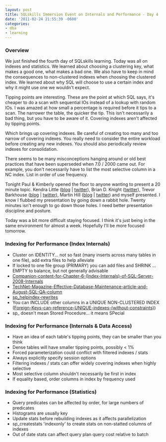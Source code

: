 ```yaml
---
layout: post
title: SQLskills Immersion Event on Internals and Performance - Day 4
date: '2011-02-24 21:55:39 -0600'
categories:
- dba
- learning
---
```

<h3>Overview</h3>
<p>We just finished the fourth day of SQLskills learning. Today was all on indexes and statistics. We learned about choosing a clustering key, what makes a good one, what makes a bad one. We also have to keep in mind the consequences to non-clustered indexes when choosing the clustered index. We learned about why SQL will choose to use a certain index and why it might use one we wouldn't expect.</p>
<p>Tipping points are interesting. These are the point at which SQL says, it's cheaper to do a scan with sequential IOs instead of a lookup with random IOs. I was amazed at how small a percentage is required before it tips to a scan. The narrower the table, the quicker the tip. This isn't necessarily a bad thing, but you have to be aware of it. Covering indexes aren't affected by tipping points.</p>
<p>Which brings up covering indexes. Be careful of creating too many and too narrow of covering indexes. You really need to consider the entire workload before creating any new indexes. You should also periodically review indexes for consolidation.</p>
<p>There seems to be many misconceptions hanging around or old best practices that have been superseded when 7.0 / 2000 came out. For example, you don't necessarily have to list the most selective column in a NC index. List in order of use frequency.</p>
<p>Tonight Paul &amp; Kimberly opened the floor to anyone wanting to present a 20 minute topic. Kendra Little (<a href="http://littlekendra.com">blog</a> | <a href="http://twitter.com/#!/Kendra_Little">twitter</a>),&nbsp;Brian D. Knight (<a href="http://twitter.com/#!/BrianDKnight">twitter</a>),&nbsp;Trevor Barkhouse (<a href="http://sqlserversleuth.com">blog</a> | <a href="http://twitter.com/#!/SQLServerSleuth">twitter</a>),&nbsp;Martin Hill (<a href="http://martincatherall.com">blog</a> | <a href="http://twitter.com/#!/martinznz">twitter</a>) and myself presented. I know I flubbed my presentation by going down a rabbit hole. Twenty minutes isn't enough to go down those holes. I need better presentation discipline and posture.</p>
<p>Today was a bit more difficult staying focused. I think it's just being in the same environment for almost a week. Hopefully I'll be more focused tomorrow.</p>
<h3>Indexing for Performance (Index Internals)</h3>
<ul>
<li>Cluster on IDENTITY... not so fast (many inserts across many tables in one file), add extra files to help alleviate</li>
<li>If locked to one file group (PRIMARY) you can add files and SHRINK ... EMPTY to balance, but not generally advisable</li>
<li><a href="http://www.sqlskills.com/BLOGS/KIMBERLY/post/Companion-content-for-Chapter-6-(Index-Internals)-of-SQL-Server-2008-Internals.aspx">Companion-content-for-Chapter-6-(Index-Internals)-of-SQL-Server-2008-Internals</a></li>
<li><a href="http://www.sqlskills.com/BLOGS/PAUL/post/TechNet-Magazine-Effective-Database-Maintenance-article-and-August-SQL-QA-column.aspx">TechNet-Magazine-Effective-Database-Maintenance-article-and-August-SQL-QA-column</a></li>
<li><a href="http://sqlskills.com/BLOGS/KIMBERLY/category/sp_helpindex-rewrites.aspx">sp_helpindex-rewrites</a></li>
<li>You can INCLUDE other columns in a UNIQUE NON-CLUSTERED INDEX (<a href="http://sqlskills.com/BLOGS/KIMBERLY/post/Foreign-Keys-can-reference-UNIQUE-indexes-(without-constraints).aspx">Foreign-Keys-can-reference-UNIQUE-indexes-(without-constraints)</a>)</li>
<li>sp_ doesn't mean Stored Procedure... it means SPecial</li>
</ul>
<h3>Indexing for Performance (Internals &amp; Data Access)</h3>
<ul>
<li>Have an idea of each table's tipping points, they can be smaller than you think</li>
<li>Dense tables will have smaller tipping points, possibly < 1%</li>
<li>Forced parameterization could conflict with filtered indexes / stats</li>
<li>Always explicitly&nbsp;specify&nbsp;session options</li>
<li>Filtering indexes / stats can offer widely covering indexes when highly selective</li>
<li>Most selective column shouldn't necessarily be first in index</li>
<li>If equality based, order columns in index by frequency used</li>
</ul>
<h3>Indexing for Performance (Statistics)</h3>
<ul>
<li>Query predicates can be affected by order, for large numbers of predicates</li>
<li>Histograms are usually key</li>
<li>Update stats before rebuilding indexes as it affects&nbsp;parallelization</li>
<li>sp_createstats 'indexonly' to create stats on non-statted columns of indexes</li>
<li>Out of date stats can affect query plan query cost relative to batch</li>
</ul>
